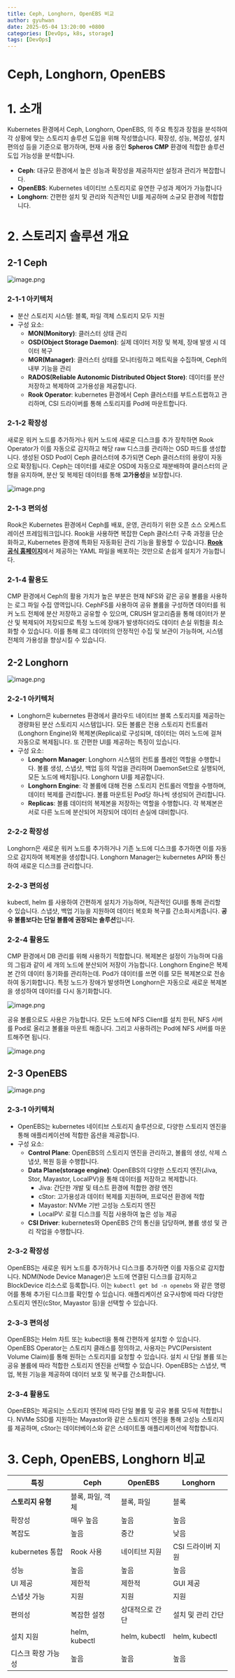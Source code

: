 ```yaml
---
title: Ceph, Longhorn, OpenEBS 비교
author: gyuhwan
date: 2025-05-04 13:20:00 +0800
categories: [DevOps, k8s, storage]
tags: [DevOps]
---
```

# Ceph, Longhorn, OpenEBS

# 1. 소개

Kubernetes 환경에서 Ceph, Longhorn, OpenEBS, 의 주요 특징과 장점을 분석하여 각 상황에 맞는 스토리지 솔루션 도입을 위해 작성했습니다. 확장성, 성능, 복잡성, 설치 편의성 등을 기준으로 평가하며, 현재 사용 중인 **Spheros CMP** 환경에 적합한 솔루션 도입 가능성을 분석합니다.

- **Ceph**: 대규모 환경에서 높은 성능과 확장성을 제공하지만 설정과 관리가 복잡합니다.
- **OpenEBS**: Kubernetes 네이티브 스토리지로 유연한 구성과 제어가 가능합니다
- **Longhorn**: 간편한 설치 및 관리와 직관적인 UI를 제공하며 소규모 환경에 적합합니다.

# 2. 스토리지 솔루션 개요

## 2-1 Ceph

![image.png](/commons/storage/6.png)

### 2-1-1 아키텍처

- 분산 스토리지 시스템: 블록, 파일 객체 스토리지 모두 지원
- 구성 요소:
  - **MON(Monitory)**: 클러스터 상태 관리
  - **OSD(Object Storage Daemon)**: 실제 데이터 저장 및 복제, 장애 발생 시 데이터 복구
  - **MGR(Manager)**:  클러스터 상태를 모니터링하고 메트릭을 수집하며, Ceph의 내부 기능을 관리
  - **RADOS(Reliable Autonomic Distributed Object Store)**: 데이터를 분산 저장하고 복제하여 고가용성을 제공합니다.
  - **Rook Operator**: kubernetes 환경에서 Ceph 클러스터를 부트스트랩하고 관리하며, CSI 드라이버를 통해 스토리지를 Pod에 마운트합니다.

### 2-1-2 확장성

새로운 워커 노드를 추가하거나 워커 노드에 새로운 디스크를 추가 장착하면 Rook Operator가 이를 자동으로 감지하고 해당 raw 디스크를 관리하는 OSD 파드를 생성합니다. 생성된 OSD Pod이 Ceph 클러스터에 추가되면 Ceph 클러스터의 용량이 자동으로 확장됩니다. Ceph는 데이터를 새로운 OSD에 자동으로 재분배하여 클러스터의 균형을 유지하며, 분산 및 복제된 데이터를 통해 **고가용성**을 보장합니다.

![image.png](/commons/storage/1.png)

### 2-1-3 편의성

Rook은 Kubernetes 환경에서 Ceph를 배포, 운영, 관리하기 위한 오픈 소스 오케스트레이션 프레임워크입니다. Rook을 사용하면 복잡한 Ceph 클러스터 구축 과정을 단순화하고, Kubernetes 환경에 특화된 자동화된 관리 기능을 활용할 수 있습니다. [**Rook 공식 홈페이지**](https://rook.io/docs/rook/latest-release/Getting-Started/quickstart/#tldr)에서 제공하는 YAML 파일을 배포하는 것만으로 손쉽게 설치가 가능합니다.

### 2-1-4 활용도

CMP 환경에서 Ceph의 활용 가치가 높은 부분은 현재 NFS와 같은 공유 볼륨을 사용하는 로그 파일 수집 영역입니다. CephFS를 사용하여 공유 볼륨을 구성하면 데이터를 워커 노드 전체에 분산 저장하고 공유할 수 있으며, CRUSH 알고리즘을 통해 데이터가 분산 및 복제되어 저장되므로 특정 노드에 장애가 발생하더라도 데이터 손실 위험을 최소화할 수 있습니다. 이를 통해 로그 데이터의 안정적인 수집 및 보관이 가능하며, 시스템 전체의 가용성을 향상시킬 수 있습니다.

## 2-2 Longhorn

![image.png](/commons/storage/2.png)

### 2-2-1 아키텍처

- Longhorn은 kubernetes 환경에서 클라우드 네이티브 블록 스토리지를 제공하는 경량화된 분산 스토리지 시스템입니다. 모든 볼륨은 전용 스토리지 컨트롤러(Longhorn Engine)와 복제본(Replica)로 구성되며, 데이터는 여러 노드에 걸쳐 자동으로 복제됩니다. 또 간편한 UI를 제공하는 특징이 있습니다.
- 구성 요소:
  - **Longhorn Manager**: Longhorn 시스템의 컨트롤 플레인 역할을 수행합니다. 볼륨 생성, 스냅샷, 백업 등의 작업을 관리하며 DaemonSet으로 실행되어, 모든 노드에 배치됩니다. Longhorn UI를 제공합니다.
  - **Longhorn Engine**: 각 볼륨에 대해 전용 스토리지 컨트롤러 역할을 수행하며, 데이터 복제를 관리합니다. 볼륨 마운트된 Pod당 하나씩 생성되어 관리합니다.
  - **Replicas**: 볼륨 데이터의 복제본을 저장하는 역할을 수행합니다. 각 복제본은 서로 다른 노드에 분산되어 저장되어 데이터 손실에 대비합니다.

### 2-2-2 확장성

Longhorn은 새로운 워커 노드를 추가하거나 기존 노드에 디스크를 추가하면 이를 자동으로 감지하여 복제본을 생성합니다. Longhorn Manager는 kubernetes API와 통신하여 새로운 디스크를 관리합니다.

### 2-2-3 편의성

kubectl, helm 를 사용하여 간편하게 설치가 가능하며, 직관적인 GUI를 통해 관리할 수 있습니다. 스냅샷, 백업 기능을 지원하여 데이터 복호화 복구를 간소화시켜줍니다. **공유 볼륨보다는 단일 볼륨에 권장되는 솔루션**입니다.

### 2-2-4 활용도

CMP 환경에서 DB 관리를 위해 사용하기 적합합니다. 복제본은 설정이 가능하며 다음의 그림과 같이 세 개의 노드에 분산되어 저장이 가능합니다. Longhorn Engine은 복제본 간의 데이터 동기화를 관리하는데. Pod가 데이터를 쓰면 이를 모든 복제본으로 전송하여 동기화합니다. 특정 노드가 장애가 발생하면 Longhorn은 자동으로 새로운 복제본을 생성하여 데이터를 다시 동기화합니다.

![image.png](/commons/storage/3.png)

공유 볼륨으로도 사용은 가능합니다. 모든 노드에 NFS Client를 설치 한뒤, NFS 서버를 Pod로 올리고 볼륨을 마운트 해줍니다. 그리고 사용하려는 Pod에 NFS 서버를 마운트해주면 됩니다.

![image.png](/commons/storage/4.png)

## 2-3 OpenEBS

![image.png](/commons/storage/5.png)

### 2-3-1 아키텍처

- OpenEBS는 kubernetes 네이티브 스토리지 솔루션으로, 다양한 스토리지 엔진을 통해 애플리케이션에 적합한 옵션을 제공합니다.
- 구성 요소:
  - **Control Plane**: OpenEBS의 스토리지 엔진을 관리하고, 볼륨의 생성, 삭제 스냅샷, 복원 등을 수행합니다.
  - **Data Plane(storage engine)**: OpenEBS의 다양한 스토리지 엔진(Jiva, Stor, Mayastor, LocalPV)을 통해 데이터를 저장하고 복제합니다.
    - Jiva: 간단한 개발 및 테스트 환경에 적합한 경량 엔진
    - cStor: 고가용성과 데이터 복제를 지원하며, 프로덕션 환경에 적합
    - Mayastor: NVMe 기반 고성능 스토리지 엔진
    - LocalPV: 로컬 디스크를 직접 사용하여 높은 성능 제공
  - **CSI Driver**: kubernetes와 OpenEBS 간의 통신을 담당하며, 볼륨 생성 및 관리 작업을 수행합니다.

### 2-3-2 확장성

OpenEBS는 새로운 워커 노드를 추가하거나 디스크를 추가하면 이를 자동으로 감지합니다. NDM(Node Device Manager)은 노드에 연결된 디스크를 감지하고 BlockDevice 리소스로 등록합니다. 이는 `kubectl get bd -n openebs` 와 같은 명령어를 통해 추가된 디스크를 확인할 수 있습니다. 애플리케이션 요구사항에 따라 다양한 스토리지 엔진(cStor, Mayastor 등)을 선택할 수 있습니다.

### 2-3-3 편의성

OpenEBS는 Helm 차트 또는 kubectl을 통해 간편하게 설치할 수 있습니다. OpenEBS Operator는 스토리지 클래스를 정의하고, 사용자는 PVC(Persistent Volume Claim)를 통해 원하는 스토리지를 요청할 수 있습니다. 설치 시 단일 볼륨 또는 공유 볼륨에 따라 적합한 스토리지 엔진을 선택할 수 있습니다. OpenEBS는 스냅샷, 백업, 복원 기능을 제공하여 데이터 보호 및 복구를 간소화합니다.

### 2-3-4 활용도

OpenEBS는 제공되는 스토리지 엔진에 따라 단일 볼륨 및 공유 볼륨 모두에 적합합니다. NVMe SSD를 지원하는 Mayastor와 같은 스토리지 엔진을 통해 고성능 스토리지를 제공하며, cStor는 데이터베이스와 같은 스테이트풀 애플리케이션에 적합합니다.

# 3. Ceph, OpenEBS, Longhorn 비교

| **특징** | **Ceph** | **OpenEBS** | **Longhorn** |
| --- | --- | --- | --- |
| **스토리지 유형** | 블록, 파일, 객체 | 블록, 파일 | 블록 |
| 확장성 | 매우 높음 | 높음 | 높음 |
| 복잡도 | 높음 | 중간 | 낮음 |
| kubernetes 통합 | Rook 사용 | 네이티브 지원 | CSI 드라이버 지원 |
| 성능 | 높음 | 높음 | 높음 |
| UI 제공 | 제한적 | 제한적 | GUI 제공 |
| 스냅샷 가능 | 지원 | 지원 | 지원 |
| 편의성 | 복잡한 설정 | 상대적으로 간단 | 설치 및 관리 간단 |
| 설치 지원 | helm, kubectl | helm, kubectl | helm, kubectl |
| 디스크 확장 가능성 | 높음 | 높음 | 높음 |
